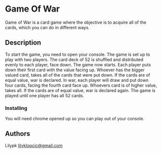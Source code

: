 # Game Of War 

Game of War is a card game where the objective is to acquire all of the cards, which you can do in different ways. 

## Description 

To start the game, you need to open your console. The game is set up to play with two players. The card deck of 52 is shuffled and distributed evenly to each player, face down. The game now starts. Each player puts down their first card with the value facing up. Whoever has the bigger valued card, takes all of the cards that were put down. If the cards are of equal value, war is declared. In war, each player will draw and put down four cards, facing the fourth card face up. Whoevers card is of higher value, takes all. If the cards are of equal value, war is declared again. The game is played until one player has all 52 cards.
### Installing

You will need chrome opened up so you can play out of your console. 

## Authors

Lilypk
lilyklopcic@gmail.com 

